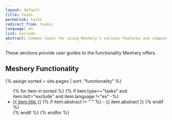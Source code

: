 ```yaml
---
layout: default
title: Tasks
permalink: tasks
redirect_from: tasks/
language: en
list: exclude
abstract: Common tasks for using Meshery's various features and components.
---
```


These sections provide user guides to the functionality Meshery offers.

## Meshery Functionality

{% assign sorted = site.pages | sort: "functionality" %}

<ul>
    {% for item in sorted %}
    {% if item.type=="tasks" and item.list!="exclude" and item.language !="es"  -%}
      <li><a href="{{ site.baseurl }}{{ item.url }}">{{ item.title }}</a>
      {% if item.abstract != " " %}
        -  {{ item.abstract }}
      {% endif %}
      </li>
      {% endif %}
    {% endfor %}
</ul>